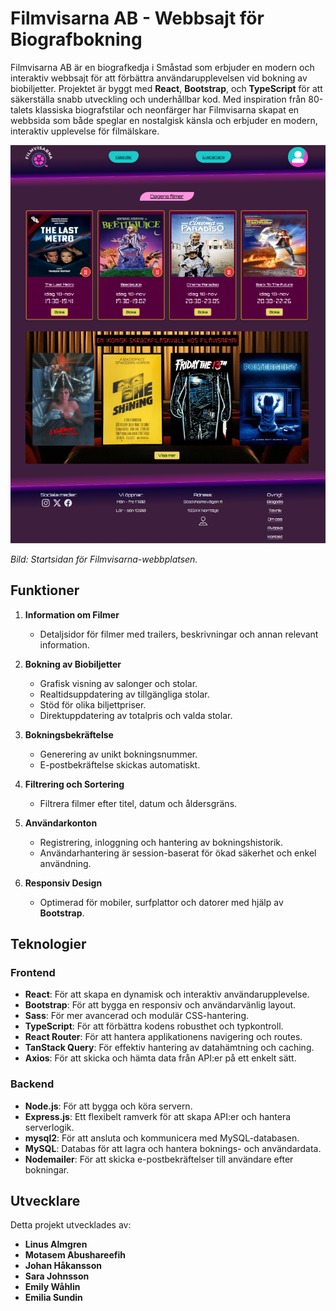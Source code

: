 # Filmvisarna AB - Webbsajt för Biografbokning

Filmvisarna AB är en biografkedja i Småstad som erbjuder en modern och interaktiv webbsajt för att förbättra användarupplevelsen vid bokning av biobiljetter. Projektet är byggt med **React**, **Bootstrap**, och **TypeScript** för att säkerställa snabb utveckling och underhållbar kod. Med inspiration från 80-talets klassiska biografstilar och neonfärger har Filmvisarna skapat en webbsida som både speglar en nostalgisk känsla och erbjuder en modern, interaktiv upplevelse för filmälskare.



![Filmvisarna home](/src/assets/images/Filmvisarna%20home.png)

_Bild: Startsidan för Filmvisarna-webbplatsen._

## Funktioner

1. **Information om Filmer**

   - Detaljsidor för filmer med trailers, beskrivningar och annan relevant information.

2. **Bokning av Biobiljetter**

   - Grafisk visning av salonger och stolar.
   - Realtidsuppdatering av tillgängliga stolar.
   - Stöd för olika biljettpriser.  
   - Direktuppdatering av totalpris och valda stolar.

3. **Bokningsbekräftelse**

   - Generering av unikt bokningsnummer.
   - E-postbekräftelse skickas automatiskt.

4. **Filtrering och Sortering**

   - Filtrera filmer efter titel, datum och åldersgräns.

5. **Användarkonton**

   - Registrering, inloggning och hantering av bokningshistorik.
   - Användarhantering är session-baserat för ökad säkerhet och enkel användning.

6. **Responsiv Design**
   - Optimerad för mobiler, surfplattor och datorer med hjälp av **Bootstrap**.

## Teknologier

### Frontend

- **React**: För att skapa en dynamisk och interaktiv användarupplevelse.
- **Bootstrap**: För att bygga en responsiv och användarvänlig layout.
- **Sass**: För mer avancerad och modulär CSS-hantering.
- **TypeScript**: För att förbättra kodens robusthet och typkontroll.
- **React Router**: För att hantera applikationens navigering och routes.
- **TanStack Query**: För effektiv hantering av datahämtning och caching.
- **Axios**: För att skicka och hämta data från API:er på ett enkelt sätt.

### Backend

- **Node.js**: För att bygga och köra servern.
- **Express.js**: Ett flexibelt ramverk för att skapa API:er och hantera serverlogik.
- **mysql2**: För att ansluta och kommunicera med MySQL-databasen.
- **MySQL**: Databas för att lagra och hantera boknings- och användardata.
- **Nodemailer**: För att skicka e-postbekräftelser till användare efter bokningar.


## Utvecklare

Detta projekt utvecklades av:

- **Linus Almgren**
- **Motasem Abushareefih**
- **Johan Håkansson**
- **Sara Johnsson**
- **Emily Wåhlin**
- **Emilia Sundin**
